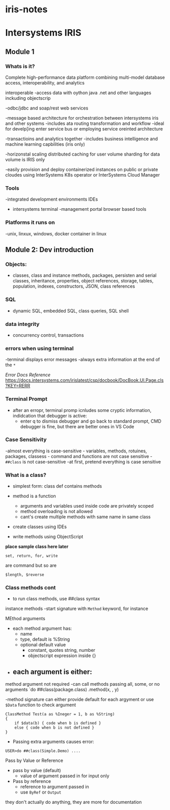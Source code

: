# iris-notes

# Intersystems IRIS

## Module 1

### Whats is it?

Complete high-performance data platform combining multi-model database access, interoperability, and analytics

interoperable
-access data with oython java .net and other languages inckuding objectscrip

-odbc/jdbc and soap/rest web services

-message based architecture for orchestration between intersystems iris and other systems
-includes ata routing transformation and workflow
-ideal for develp[ing enter service bus or employing service oreinted architecture

-transactioins and analytics together
-includes business intelligence and machine learning capbilities (iris only)

-horizonstal scaling
	distributed caching for user volume
	sharding for data volume is IRIS only
	
-easily provision and deploy containerized instances on public or private cloudes using InterSystems K8s operator or InterSystems Cloud Manager

###  Tools

-integrated development environments
	IDEs
- intersystems terminal
-management portal
		browser based tools
		
		
### Platforms it runs on
-unix, linxux, windows, docker container in linux


## Module 2: Dev introduction

### Objects:
- classes, class and instance methods, packages, persisten and serial classes, inheritance, properties, object references, storage, tables, population, indexes, constructors, JSON, class references

### SQL
- dynamic SQL, embedded SQL, class queries, SQL shell
### data integrity
- concurrency control, transactions

### errors when using terminal

-terminal displays error messages
-always extra information at the end of the `*`

*Error Docs Reference*
https://docs.intersystems.com/irislatest/csp/docbook/DocBook.UI.Page.cls?KEY=RERR

### Terminal Prompt
- after an erropr, terminal promp icnludes some cryptic information, indidcation that debugger is active:
    - enter q to dismiss debugger and go back to standard prompt, CMD debugger is fine, but there are better ones in VS Code

### Case Sensitivity
-almost everything is case-sensitive
    - variables, methods, rotuines, packages, classess
    - command and functions are not case sensitive
    - `##class` is not case-sensitive
-at first, pretend everything is case sensitive

### What is a class?
- simplest form: class def contains methods
- method is a function
    - arguments and variables used inside code are privately scoped
    - method overloading is not allowed
    - cant's create multiple methods with same name in same class

- create classes using IDEs
- write methods using ObjectScript

**place sample class here later**
```
set, return, for, write
```
are command but so are
```
$length, $reverse
```

### Class methods cont

- to run class methods, use ##class syntax

instance methods
-start signature with `Method` keyword, for instance

MEthod arguments
- each method argument has:
    - name
    - type, default is %String
    - optional default value
        - constant, quotes string, number
        - objectscript expression inside {}
- each argument is either:
    -

method argument not required
-can call methods passing all, some, or no arguments
`do ##class(package.class) .method(x, , y)

-method signature can either provide default for each argyment or use `$Data` function to check argument
```
ClassMethod Test(a as %Ineger = 1, b as %String)
{
    if $data(b) { code when b is defined }
    else { code when b is not defined }
}
```
- Passing extra arguments causes error:
```
USER>do ##class(Simple.Demo) .... 
```

Pass by Value or Reference

- pass by value (default)
    - value of argument passed in for input only
- Pass by reference
    - reference to argument passed in
    - use `ByRef` or `Output`

they don't actually do anything, they are more for documentation

